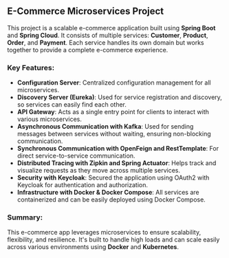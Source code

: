 ## E-Commerce Microservices Project

This project is a scalable e-commerce application built using **Spring Boot** and **Spring Cloud**. It consists of multiple services: **Customer**, **Product**, **Order**, and **Payment**. Each service handles its own domain but works together to provide a complete e-commerce experience.

### Key Features:
- **Configuration Server**: Centralized configuration management for all microservices.
- **Discovery Server (Eureka)**: Used for service registration and discovery, so services can easily find each other.
- **API Gateway**: Acts as a single entry point for clients to interact with various microservices.
- **Asynchronous Communication with Kafka**: Used for sending messages between services without waiting, ensuring non-blocking communication.
- **Synchronous Communication with OpenFeign and RestTemplate**: For direct service-to-service communication.
- **Distributed Tracing with Zipkin and Spring Actuator**: Helps track and visualize requests as they move across multiple services.
- **Security with Keycloak**: Secured the application using OAuth2 with Keycloak for authentication and authorization.
- **Infrastructure with Docker & Docker Compose**: All services are containerized and can be easily deployed using Docker Compose.

### Summary:
This e-commerce app leverages microservices to ensure scalability, flexibility, and resilience. It's built to handle high loads and can scale easily across various environments using **Docker** and **Kubernetes**.
